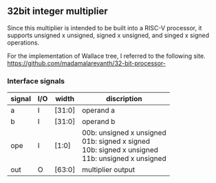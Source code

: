 ## 32bit integer multiplier

Since this multiplier is intended to be built into a RISC-V processor, 
it supports unsigned x unsigned, signed x unsigned, and singed x signed 
operations.

For the implementation of Wallace tree, I referred to the following site.<br>
https://github.com/madamalarevanth/32-bit-processor-

### Interface signals


signal|I/O|width|discription
---|---|---|---
a|I|[31:0]|operand a
b|I|[31:0]|operand b
ope|I|[1:0]|00b: unsigned x unsigned <br>01b: signed x signed <br>10b: signed x unsigned <br>11b: unsigned x unsigned|
out|O|[63:0]|multiplier output


